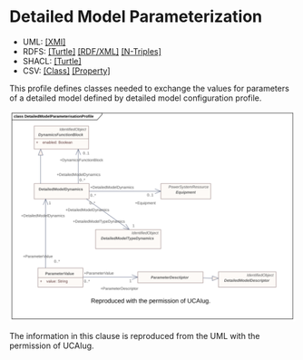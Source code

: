 # Detailed Model Parameterization

- UML: [[XMI]](./DetailedModelParameterization.xmi)
- RDFS: [[Turtle]](./DetailedModelParameterization.ttl) [[RDF/XML]](./DetailedModelParameterization.rdf) [[N-Triples]](./DetailedModelParameterization.nt)
- SHACL: [[Turtle]](./DetailedModelParameterizationShape.ttl)
- CSV: [[Class]](./DetailedModelParameterizationClass.csv) [[Property]](./DetailedModelParameterizationProperty.csv)

This profile defines classes needed to exchange the values for parameters of a detailed model defined by detailed model configuration profile.

![Detailed Model Parameterization](./DetailedModelParameterization.svg)

The information in this clause is reproduced from the UML with the permission of UCAIug.
